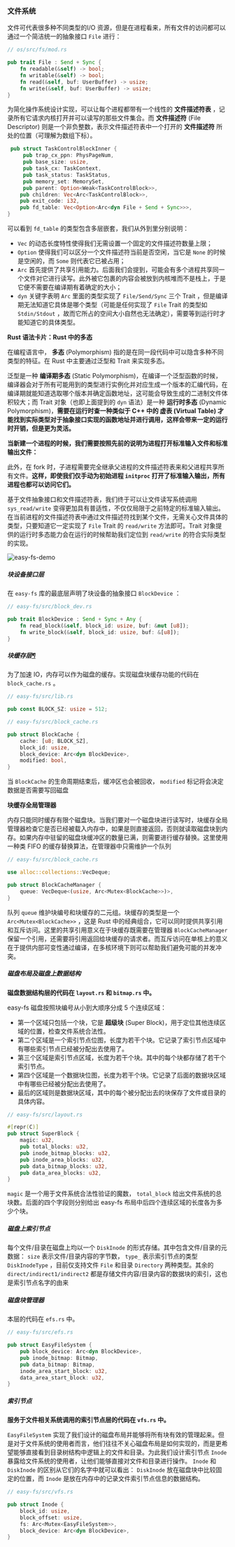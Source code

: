 ### 文件系统

文件可代表很多种不同类型的I/O 资源，但是在进程看来，所有文件的访问都可以通过一个简洁统一的抽象接口 `File` 进行：

```rust
// os/src/fs/mod.rs

pub trait File : Send + Sync {
    fn readable(&self) -> bool;
    fn writable(&self) -> bool;
    fn read(&self, buf: UserBuffer) -> usize;
    fn write(&self, buf: UserBuffer) -> usize;
}
```

 为简化操作系统设计实现，可以让每个进程都带有一个线性的 **文件描述符表** ，记录所有它请求内核打开并可以读写的那些文件集合。而 **文件描述符** (File Descriptor) 则是一个非负整数，表示文件描述符表中一个打开的 **文件描述符** 所处的位置（可理解为数组下标）。

```rust
 pub struct TaskControlBlockInner {
     pub trap_cx_ppn: PhysPageNum,
     pub base_size: usize,
     pub task_cx: TaskContext,
     pub task_status: TaskStatus,
     pub memory_set: MemorySet,
     pub parent: Option<Weak<TaskControlBlock>>,
    pub children: Vec<Arc<TaskControlBlock>>,
    pub exit_code: i32,
    pub fd_table: Vec<Option<Arc<dyn File + Send + Sync>>>,
}
```

可以看到 `fd_table` 的类型包含多层嵌套，我们从外到里分别说明：

- `Vec` 的动态长度特性使得我们无需设置一个固定的文件描述符数量上限；
- `Option` 使得我们可以区分一个文件描述符当前是否空闲，当它是 `None` 的时候是空闲的，而 `Some` 则代表它已被占用；
- `Arc` 首先提供了共享引用能力。后面我们会提到，可能会有多个进程共享同一个文件对它进行读写。此外被它包裹的内容会被放到内核堆而不是栈上，于是它便不需要在编译期有着确定的大小；
- `dyn` 关键字表明 `Arc` 里面的类型实现了 `File/Send/Sync` 三个 Trait ，但是编译期无法知道它具体是哪个类型（可能是任何实现了 `File` Trait 的类型如 `Stdin/Stdout` ，故而它所占的空间大小自然也无法确定），需要等到运行时才能知道它的具体类型。

**Rust 语法卡片：Rust 中的多态**

在编程语言中， **多态** (Polymorphism) 指的是在同一段代码中可以隐含多种不同类型的特征。在 Rust 中主要通过泛型和 Trait 来实现多态。

泛型是一种 **编译期多态** (Static Polymorphism)，在编译一个泛型函数的时候，编译器会对于所有可能用到的类型进行实例化并对应生成一个版本的汇编代码，在编译期就能知道选取哪个版本并确定函数地址，这可能会导致生成的二进制文件体积较大；而 Trait 对象（也即上面提到的 `dyn` 语法）是一种 **运行时多态** (Dynamic Polymorphism)，**需要在运行时查一种类似于 C++ 中的 虚表 (Virtual Table) 才能找到实际类型对于抽象接口实现的函数地址并进行调用，这样会带来一定的运行时开销，但是更为灵活。**

**当新建一个进程的时候，我们需要按照先前的说明为进程打开标准输入文件和标准输出文件：**

此外，在 fork 时，子进程需要完全继承父进程的文件描述符表来和父进程共享所有文件。**这样，即使我们仅手动为初始进程 `initproc` 打开了标准输入输出，所有进程也都可以访问它们。**

基于文件抽象接口和文件描述符表，我们终于可以让文件读写系统调用 `sys_read/write` 变得更加具有普适性，不仅仅局限于之前特定的标准输入输出。在当前进程的文件描述符表中通过文件描述符找到某个文件，无需关心文件具体的类型，只要知道它一定实现了 `File` Trait 的 `read/write` 方法即可。Trait 对象提供的运行时多态能力会在运行的时候帮助我们定位到 `read/write` 的符合实际类型的实现。

![easy-fs-demo](E:\Notes\rust\rcore_stage2\easy-fs-demo.png)

##### 块设备接口层

在 `easy-fs` 库的最底层声明了块设备的抽象接口 `BlockDevice` ：

```rust
// easy-fs/src/block_dev.rs

pub trait BlockDevice : Send + Sync + Any {
    fn read_block(&self, block_id: usize, buf: &mut [u8]);
    fn write_block(&self, block_id: usize, buf: &[u8]);
}
```

##### 块缓存层[¶](https://learningos.cn/rCore-Tutorial-Guide-2024S/chapter6/2fs-implementation-1.html#id3)

为了加速 IO，内存可以作为磁盘的缓存。实现磁盘块缓存功能的代码在 `block_cache.rs` 。

```rust
// easy-fs/src/lib.rs

pub const BLOCK_SZ: usize = 512;

// easy-fs/src/block_cache.rs

pub struct BlockCache {
    cache: [u8; BLOCK_SZ],
    block_id: usize,
    block_device: Arc<dyn BlockDevice>,
    modified: bool,
}
```

当 `BlockCache` 的生命周期结束后，缓冲区也会被回收， `modified` 标记将会决定数据是否需要写回磁盘

**块缓存全局管理器**

内存只能同时缓存有限个磁盘块。当我们要对一个磁盘块进行读写时，块缓存全局管理器检查它是否已经被载入内存中，如果是则直接返回，否则就读取磁盘块到内存。如果内存中驻留的磁盘块缓冲区的数量已满，则需要进行缓存替换。这里使用一种类 FIFO 的缓存替换算法，在管理器中只需维护一个队列

```rust
// easy-fs/src/block_cache.rs

use alloc::collections::VecDeque;

pub struct BlockCacheManager {
    queue: VecDeque<(usize, Arc<Mutex<BlockCache>>)>,
}
```

队列 `queue` 维护块编号和块缓存的二元组。块缓存的类型是一个 `Arc<Mutex<BlockCache>>` ，这是 Rust 中的经典组合，它可以同时提供共享引用和互斥访问。这里的共享引用意义在于块缓存既需要在管理器 `BlockCacheManager` 保留一个引用，还需要将引用返回给块缓存的请求者。而互斥访问在单核上的意义在于提供内部可变性通过编译，在多核环境下则可以帮助我们避免可能的并发冲突。

##### 磁盘布局及磁盘上数据结构

**磁盘数据结构层的代码在 `layout.rs` 和 `bitmap.rs` 中。**

easy-fs 磁盘按照块编号从小到大顺序分成 5 个连续区域：

- 第一个区域只包括一个块，它是 **超级块** (Super Block)，用于定位其他连续区域的位置，检查文件系统合法性。
- 第二个区域是一个索引节点位图，长度为若干个块。它记录了索引节点区域中有哪些索引节点已经被分配出去使用了。
- 第三个区域是索引节点区域，长度为若干个块。其中的每个块都存储了若干个索引节点。
- 第四个区域是一个数据块位图，长度为若干个块。它记录了后面的数据块区域中有哪些已经被分配出去使用了。
- 最后的区域则是数据块区域，其中的每个被分配出去的块保存了文件或目录的具体内容。

```rust
// easy-fs/src/layout.rs

#[repr(C)]
pub struct SuperBlock {
    magic: u32,
    pub total_blocks: u32,
    pub inode_bitmap_blocks: u32,
    pub inode_area_blocks: u32,
    pub data_bitmap_blocks: u32,
    pub data_area_blocks: u32,
}
```

`magic` 是一个用于文件系统合法性验证的魔数， `total_block` 给出文件系统的总块数。后面的四个字段则分别给出 easy-fs 布局中后四个连续区域的长度各为多少个块。

##### 磁盘上索引节点

每个文件/目录在磁盘上均以一个 `DiskInode` 的形式存储。其中包含文件/目录的元数据： `size` 表示文件/目录内容的字节数， `type_` 表示索引节点的类型 `DiskInodeType` ，目前仅支持文件 `File` 和目录 `Directory` 两种类型。其余的 `direct/indirect1/indirect2` 都是存储文件内容/目录内容的数据块的索引，这也是索引节点名字的由来

##### 磁盘块管理器

本层的代码在 `efs.rs` 中。

```rust
// easy-fs/src/efs.rs

pub struct EasyFileSystem {
    pub block_device: Arc<dyn BlockDevice>,
    pub inode_bitmap: Bitmap,
    pub data_bitmap: Bitmap,
    inode_area_start_block: u32,
    data_area_start_block: u32,
}
```

##### 索引节点

**服务于文件相关系统调用的索引节点层的代码在 `vfs.rs` 中。**

`EasyFileSystem` 实现了我们设计的磁盘布局并能够将所有块有效的管理起来。但是对于文件系统的使用者而言，他们往往不关心磁盘布局是如何实现的，而是更希望能够直接看到目录树结构中逻辑上的文件和目录。为此我们设计索引节点 `Inode` 暴露给文件系统的使用者，让他们能够直接对文件和目录进行操作。 `Inode` 和 `DiskInode` 的区别从它们的名字中就可以看出： `DiskInode` 放在磁盘块中比较固定的位置，而 `Inode` 是放在内存中的记录文件索引节点信息的数据结构。

```rust
// easy-fs/src/vfs.rs

pub struct Inode {
    block_id: usize,
    block_offset: usize,
    fs: Arc<Mutex<EasyFileSystem>>,
    block_device: Arc<dyn BlockDevice>,
}
```